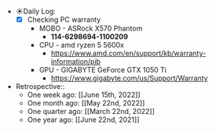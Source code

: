 - ☀️Daily Log:
    - [x] Checking PC warranty
        - MOBO - ASRock X570 Phantom
            - **114-6298694-1100209**
        - CPU - amd ryzen 5 5600x
            - https://www.amd.com/en/support/kb/warranty-information/pib
        - GPU - GIGABYTE GeForce GTX 1050 Ti
            - https://www.gigabyte.com/us/Support/Warranty
- Retrospective::
    - One week ago: [[June 15th, 2022]]
    - One month ago: [[May 22nd, 2022]]
    - One quarter ago: [[March 22nd, 2022]]
    - One year ago: [[June 22nd, 2021]]
